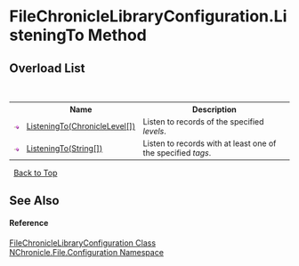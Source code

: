 # FileChronicleLibraryConfiguration.ListeningTo Method 
 


## Overload List
&nbsp;<table><tr><th></th><th>Name</th><th>Description</th></tr><tr><td>![Public method](media/pubmethod.gif "Public method")</td><td><a href="M_NChronicle_File_Configuration_FileChronicleLibraryConfiguration_ListeningTo.md">ListeningTo(ChronicleLevel[])</a></td><td>
Listen to records of the specified *levels*.</td></tr><tr><td>![Public method](media/pubmethod.gif "Public method")</td><td><a href="M_NChronicle_File_Configuration_FileChronicleLibraryConfiguration_ListeningTo_1.md">ListeningTo(String[])</a></td><td>
Listen to records with at least one of the specified *tags*.</td></tr></table>&nbsp;
<a href="#filechroniclelibraryconfiguration.listeningto-method">Back to Top</a>

## See Also


#### Reference
<a href="T_NChronicle_File_Configuration_FileChronicleLibraryConfiguration.md">FileChronicleLibraryConfiguration Class</a><br /><a href="N_NChronicle_File_Configuration.md">NChronicle.File.Configuration Namespace</a><br />
